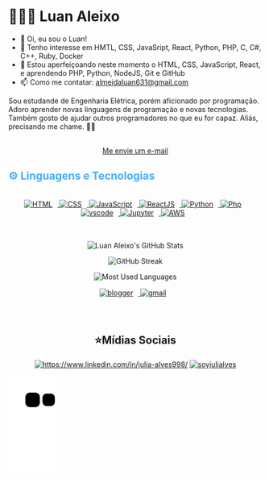 <!-- Início primeira seção -->
<h1> 🧑🏻‍💻 Luan Aleixo</h1>

- 👋 Oi, eu sou o Luan!
- 👀 Tenho interesse em HMTL, CSS, JavaSript, React, Python, PHP, C, C#, C++, Ruby, Docker
- 🌱 Estou aperfeiçoando neste momento o HTML, CSS, JavaScript, React, e aprendendo PHP, Python, NodeJS, Git e GitHub
- 📫 Como me contatar: almeidaluan631@gmail.com

<!-- Add um Gif -->
<!-- Arrastar e jogar um git para o README.md do github -->

<p align:"center">
    Sou estudande de Engenharia Elétrica, porém aficionado por programação. Adoro aprender novas linguagens de programação e novas tecnologias. Também gosto de ajudar outros programadores no que eu for capaz. Aliás, precisando me chame. 👌🏻
<br>
<br>
<div align="center">

[Me envie um e-mail](mailto:almeidaluan631@gmail.com)
</div>
</p>
<!-- Fim primeira seção -->

<!-- Início da segunda seção -->

<h2 style="color:#44AEFB"> ⚙️ Linguagens e Tecnologias</h2>

<!-- Adicionar um Git -->
<!-- Arrastar e jogar um git para o README.md do github -->
<br>
<div align="center">

  </a>
  <a href="https://developer.mozilla.org/en-US/docs/Web/HTML" target="_blank" rel="noreferrer">
      <img  alt="HTML" height="50px" style="padding-right:10px;" src="https://cdn.jsdelivr.net/gh/devicons/devicon/icons/html5/html5-original.svg"/>
  </a>
  <a href="https://developer.mozilla.org/en-US/docs/Web/CSS" target="_blank" rel="noreferrer">
      <img  alt="CSS" height="50px" style="padding-right:10px;" src="https://cdn.jsdelivr.net/gh/devicons/devicon/icons/css3/css3-original.svg"/>
  </a>
  <a href="https://developer.mozilla.org/en-US/docs/Web/JavaScript" target="_blank" rel="noreferrer">
      <img  alt="JavaScript" height="50px" style="padding-right:10px;" src="https://cdn.jsdelivr.net/gh/devicons/devicon/icons/javascript/javascript-plain.svg"/>
  </a>
  <a href="https://reactjs.org/" target="_blank" rel="noreferrer">
      <img  alt="ReactJS" height="50px" style="padding-right:10px;" src="https://cdn.jsdelivr.net/gh/devicons/devicon/icons/react/react-original.svg" />
  </a>    
  <a href="https://www.python.org/" target="_blank" rel="noreferrer">
      <img  alt="Python" height="50px" style="padding-right:10px;" src="https://cdn.jsdelivr.net/gh/devicons/devicon/icons/python/python-original.svg"/>
  </a>
  <a href="https://www.php.net/" target="_blank" rel="noreferrer">
      <img  alt="Php" height="50px" style="padding-right:10px;" src="https://cdn.jsdelivr.net/gh/devicons/devicon/icons/php/php-original.svg"/>
  </a>
  <a href="https://code.visualstudio.com/" target="_blank" rel="noreferrer">
      <img  alt="vscode" height="50px" style="padding-right:10px;"src="https://cdn.jsdelivr.net/gh/devicons/devicon/icons/vscode/vscode-original.svg"/>
  </a>
  <a href="http://jupyter.org/" target="_blank" rel="noreferrer">
      <img  alt="Jupyter" height="50px" style="padding-right:10px;"src="https://cdn.jsdelivr.net/gh/devicons/devicon/icons/jupyter/jupyter-original-wordmark.svg"/>
  </a>
  <a href="https://aws.amazon.com/" target="_blank" rel="noreferrer">
        <img alt="AWS" height="50px" style="padding-right:10px;" src="https://cdn.jsdelivr.net/gh/devicons/devicon/icons/amazonwebservices/amazonwebservices-original.svg" />
  </a>
</div>
<br>
<br>
<!-- Fim da segunda seção -->

<!-- Início da terceira seção -->

<div class="stats" align="center">

![Luan Aleixo's GitHub Stats](https://github-readme-stats.vercel.app/api?username=AleixoLuan&hide=stars&count_private=true&show_icons=true&theme=algolia&border_radius=20&icon_color=4c71f2)

![GitHub Streak](https://streak-stats.demolab.com?user=AleixoLuan&count_private=true&theme=algolia&border_radius=20)

<!-- ![Most Used Languages](https://github-readme-stats.vercel.app/api/top-langs/?username=AleixoLuan&show_icons=true&theme=algolia&border_radius=20) -->
    
<!-- Layout compacto de linguagens de programação -->
![Most Used Languages](https://github-readme-stats.vercel.app/api/top-langs/?username=AleixoLuan&layout=compact&show_icons=true&theme=algolia&border_radius=20)
</div>
<!-- Fim da terceira seção -->

<!-- Início do rodapé -->

<!-- Icons Resources -->
<!-- https://devicon.dev/ -->
<div class="footer" align="center" style="margin:15px;">
    <a href="https://carta-de-apresentacao.000webhostapp.com/" target="_blank">
        <img style="margin:0 10px 10px 0;" src="https://user-images.githubusercontent.com/78341798/194531458-b5dfeb1b-bad5-4dfa-909a-2e402262db9a.svg" alt="blogger" width="40px"/>
    </a>
    <a href="mailto:almeidaluan631@gmail.com" target="_blank">
        <img style="margin:0 10px 10px 0;" src="https://user-images.githubusercontent.com/78341798/194531383-ddb2b774-5bb9-491c-b601-4a4a7d9792fb.svg" alt="gmail" width="40px"/>
    </a>
</div>
<br>


<h2 align="center">⭐Mídias Sociais</h2>
<p align="center">
<a href="https://www.linkedin.com/in/luan-aleixo-bb58bb18a/" target="blank"><img align="center" src="https://raw.githubusercontent.com/rahuldkjain/github-profile-readme-generator/master/src/images/icons/Social/linked-in-alt.svg" alt="https://www.linkedin.com/in/julia-alves998/" height="30" width="40" /></a>
 <a href="https://www.facebook.com/luan.dealmeida.773" target="blank"><img align="center" src="https://raw.githubusercontent.com/rahuldkjain/github-profile-readme-generator/master/src/images/icons/Social/facebook.svg" alt="soyjulialves" height="30" width="40" /></a>


<!-- Fim do rodapé -->

![Snake animation](https://github.com/AleixoLuan/AleixoLuan/blob/output/github-contribution-grid-snake.svg)
